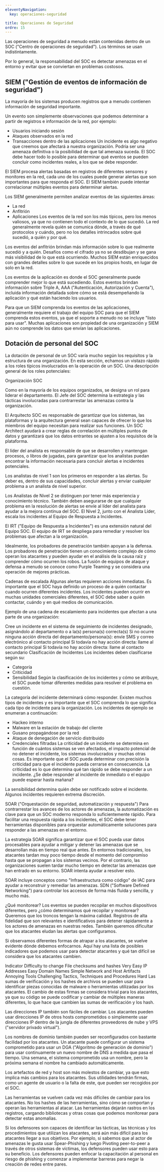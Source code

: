 ```yaml
---
eleventyNavigation:
  key: operaciones-seguridad

title: Operaciones de Seguridad
ordre: 15
---
```

Las operaciones de seguridad a menudo están contenidas dentro de un SOC ("Centro de operaciones de seguridad"). Los términos se usan indistintamente.

Por lo general, la responsabilidad del SOC es detectar amenazas en el entorno y evitar que se conviertan en problemas costosos.

## SIEM ("Gestión de eventos de información de seguridad")
La mayoría de los sistemas producen registros que a menudo contienen información de seguridad importante.

Un evento son simplemente observaciones que podemos determinar a partir de registros e información de la red, por ejemplo:

- Usuarios iniciando sesión
- Ataques observados en la red
- Transacciones dentro de las aplicaciones
Un incidente es algo negativo que creemos que afectará a nuestra organización. Podría ser una amenaza definitiva o la posibilidad de que tal amenaza suceda. El SOC debe hacer todo lo posible para determinar qué eventos se pueden concluir como incidentes reales, a los que se debe responder.

El SIEM procesa alertas basadas en registros de diferentes sensores y monitores en la red, cada uno de los cuales puede generar alertas que son importantes para que responda el SOC. El SIEM también puede intentar correlacionar múltiples eventos para determinar alertas.

Los SIEM generalmente permiten analizar eventos de las siguientes áreas:

- La red
- Anfitrión
- Aplicaciones
Los eventos de la red son los más típicos, pero los menos valiosos, ya que no contienen todo el contexto de lo que sucedió. La red generalmente revela quién se comunica dónde, a través de qué protocolos y cuándo, pero no los detalles intrincados sobre qué sucedió, a quién y por qué.

Los eventos del anfitrión brindan más información sobre lo que realmente sucedió y a quién. Desafíos como el cifrado ya no se desdibujan y se gana más visibilidad de lo que está ocurriendo. Muchos SIEM están enriquecidos con grandes detalles sobre lo que sucede en los propios hosts, en lugar de solo en la red.

Los eventos de la aplicación es donde el SOC generalmente puede comprender mejor lo que está sucediendo. Estos eventos brindan información sobre Triple A, AAA ("Autenticación, Autorización y Cuenta"), incluida información detallada sobre cómo se está desempeñando la aplicación y qué están haciendo los usuarios.

Para que un SIEM comprenda los eventos de las aplicaciones, generalmente requiere el trabajo del equipo SOC para que el SIEM comprenda estos eventos, ya que el soporte a menudo no se incluye "listo para usar". Muchas aplicaciones son propiedad de una organización y SIEM aún no comprende los datos que envían las aplicaciones.

## Dotación de personal del SOC
La dotación de personal de un SOC varía mucho según los requisitos y la estructura de una organización. En esta sección, echamos un vistazo rápido a los roles típicos involucrados en la operación de un SOC. Una descripción general de los roles potenciales:

Organización SOC

Como en la mayoría de los equipos organizados, se designa un rol para liderar el departamento. El Jefe del SOC determina la estrategia y las tácticas involucradas para contrarrestar las amenazas contra la organización.

El Arquitecto SOC es responsable de garantizar que los sistemas, las plataformas y la arquitectura general sean capaces de ofrecer lo que los miembros del equipo necesitan para realizar sus funciones. Un SOC Architect ayudará a crear reglas de correlación en múltiples puntos de datos y garantizará que los datos entrantes se ajusten a los requisitos de la plataforma.

El líder del analista es responsable de que se desarrollen y mantengan procesos, o libros de jugadas, para garantizar que los analistas puedan encontrar la información necesaria para concluir alertas e incidentes potenciales.

Los analistas de nivel 1 son los primeros en responder a las alertas. Su deber es, dentro de sus capacidades, concluir alertas y enviar cualquier problema a un analista de nivel superior.

Los Analistas de Nivel 2 se distinguen por tener más experiencia y conocimiento técnico. También deben asegurarse de que cualquier problema en la resolución de alertas se envíe al líder del analista para ayudar a la mejora continua del SOC. El Nivel 2, junto con el Analista Líder, escala los incidentes al Equipo de Respuesta a Incidentes.

El IRT ("Equipo de Respuesta a Incidentes") es una extensión natural del Equipo SOC. El equipo de IRT se despliega para remediar y resolver los problemas que afectan a la organización.

Idealmente, los probadores de penetración también apoyan a la defensa. Los probadores de penetración tienen un conocimiento complejo de cómo operan los atacantes y pueden ayudar en el análisis de la causa raíz y comprender cómo ocurren los robos. La fusión de equipos de ataque y defensa a menudo se conoce como Purple Teaming y se considera una operación de mejores prácticas.

Cadenas de escalada
Algunas alertas requieren acciones inmediatas. Es importante que el SOC haya definido un proceso de a quién contactar cuando ocurren diferentes incidentes. Los incidentes pueden ocurrir en muchas unidades comerciales diferentes, el SOC debe saber a quién contactar, cuándo y en qué medios de comunicación.

Ejemplo de una cadena de escalamiento para incidentes que afectan a una parte de una organización:

Cree un incidente en el sistema de seguimiento de incidentes designado, asignándolo al departamento o a la(s) persona(s) correcta(s)
Si no ocurre ninguna acción directa del departamento/persona(s): envíe SMS y correo electrónico al contacto principal
Si todavía no hay acción directa: llame al contacto principal
Si todavía no hay acción directa: llame al contacto secundario
Clasificación de Incidentes
Los incidentes deben clasificarse según su:

- Categoría
- Criticidad
- Sensibilidad
Según la clasificación de los incidentes y cómo se atribuye, el SOC puede tomar diferentes medidas para resolver el problema en cuestión.

La categoría del incidente determinará cómo responder. Existen muchos tipos de incidentes y es importante que el SOC comprenda lo que significa cada tipo de incidente para la organización. Los incidentes de ejemplo se enumeran a continuación:

- Hackeo interno
- Malware en la estación de trabajo del cliente
- Gusano propagándose por la red
- Ataque de denegación de servicio distribuido
- Credenciales filtradas
La criticidad de un incidente se determina en función de cuántos sistemas se ven afectados, el impacto potencial de no detener el incidente, los sistemas involucrados y muchas otras cosas. Es importante que el SOC pueda determinar con precisión la criticidad para que el incidente pueda cerrarse en consecuencia. La criticidad es lo que determina qué tan rápido se debe responder a un incidente.
¿Se debe responder al incidente de inmediato o el equipo puede esperar hasta mañana?

La sensibilidad determina quién debe ser notificado sobre el incidente. Algunos incidentes requieren extrema discreción.

SOAR ("Orquestación de seguridad, automatización y respuesta")
Para contrarrestar los avances de los actores de amenazas, la automatización es clave para que un SOC moderno responda lo suficientemente rápido. Para facilitar una respuesta rápida a los incidentes, el SOC debe tener herramientas disponibles para orquestar automáticamente soluciones para responder a las amenazas en el entorno.

La estrategia SOAR significa garantizar que el SOC pueda usar datos procesables para ayudar a mitigar y detener las amenazas que se desarrollan más en tiempo real que antes. En entornos tradicionales, los atacantes tardan muy poco tiempo desde el momento del compromiso hasta que se propagan a los sistemas vecinos. Por el contrario, las organizaciones suelen tardar mucho tiempo en detectar las amenazas que han entrado en su entorno. SOAR intenta ayudar a resolver esto.

SOAR incluye conceptos como "Infraestructura como código" de IAC para ayudar a reconstruir y remediar las amenazas. SDN ("Software Defined Networking") para controlar los accesos de forma más fluida y sencilla, y mucho más.

¿Qué monitorear?
Los eventos se pueden recopilar en muchos dispositivos diferentes, pero ¿cómo determinamos qué recopilar y monitorear? Queremos que los troncos tengan la máxima calidad. Registros de alta fidelidad que son relevantes e identificativos para detener rápidamente a los actores de amenazas en nuestras redes. También queremos dificultar que los atacantes eludan las alertas que configuramos.

Si observamos diferentes formas de atrapar a los atacantes, se vuelve evidente dónde debemos enfocarnos. Aquí hay una lista de posibles indicadores que podemos usar para detectar atacantes y qué tan difícil se considera que los atacantes cambien.

Indicator	Difficulty to change
File checksums and hashes	Very Easy
IP Addresses	Easy
Domain Names	Simple
Network and Host Artifacts	Annoying
Tools	Challenging
Tactics, Techniques and Procedures	Hard
Las sumas de verificación y los hashes de archivos se pueden usar para identificar piezas conocidas de malware o herramientas utilizadas por los atacantes. El cambio de estas firmas se considera trivial para los atacantes, ya que su código se puede codificar y cambiar de múltiples maneras diferentes, lo que hace que cambien las sumas de verificación y los hash.

Las direcciones IP también son fáciles de cambiar. Los atacantes pueden usar direcciones IP de otros hosts comprometidos o simplemente usar direcciones IP dentro de la jungla de diferentes proveedores de nube y VPS ("servidor privado virtual").

Los nombres de dominio también pueden ser reconfigurados con bastante facilidad por los atacantes. Un atacante puede configurar un sistema comprometido para usar un DGA ("Algoritmo de generación de dominio") para usar continuamente un nuevo nombre de DNS a medida que pasa el tiempo. Una semana, el sistema comprometido usa un nombre, pero la próxima semana el nombre ha cambiado automáticamente.

Los artefactos de red y host son más molestos de cambiar, ya que esto implica más cambios para los atacantes. Sus utilidades tendrán firmas, como un agente de usuario o la falta de este, que pueden ser recogidos por el SOC.

Las herramientas se vuelven cada vez más difíciles de cambiar para los atacantes. No los hashes de las herramientas, sino cómo se comportan y operan las herramientas al atacar. Las herramientas dejarán rastros en los registros, cargando bibliotecas y otras cosas que podemos monitorear para detectar estas anomalías.

Si los defensores son capaces de identificar las tácticas, las técnicas y los procedimientos que utilizan los atacantes, será aún más difícil para los atacantes llegar a sus objetivos. Por ejemplo, si sabemos que al actor de amenazas le gusta usar Spear-Phishing y luego Pivoting peer-to-peer a través de otros sistemas de víctimas, los defensores pueden usar esto para su beneficio. Los defensores pueden enfocar la capacitación al personal en riesgo de phishing y comenzar a implementar barreras para negar la creación de redes entre pares.
